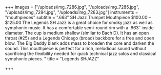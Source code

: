 +++
images = ["/uploads/img_7286.jpg", "/uploads/img_7285.jpg", "/uploads/img_7284.jpg", "/uploads/img_7283.jpg"]
instruments = "mouthpieces"
subtitle = ".663″ SH Jazz Trumpet Mouthpiece $100.00 – $125.00 The Legends SH Jazz is a great choice for smoky jazz as well as symphonic music. It has a comfortable semi-round rim with a .663″ inside diameter. The cup is medium shallow (similar to Bach D). It has an open throat (#25) and a Legends Chicago (broad) backbore for a free and open blow. The Big Daddy blank adds mass to broaden the core and darken the sound. This mouthpiece is perfect for a rich, melodious sound without sacrificing the flexibility needed for quick technical jazz solos and classical symphonic pieces. "
title = "Legends SHJAZZ"

+++
